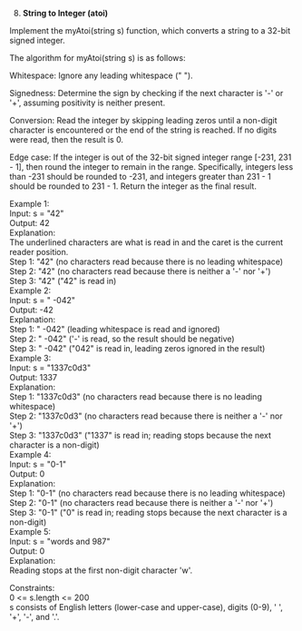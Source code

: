8. **String to Integer (atoi)**

Implement the myAtoi(string s) function, which converts a string to a 32-bit signed integer.<br>

The algorithm for myAtoi(string s) is as follows:<br>

Whitespace: Ignore any leading whitespace (" ").<br>

Signedness: Determine the sign by checking if the next character is '-' or '+', assuming positivity is neither present.<br>

Conversion: Read the integer by skipping leading zeros until a non-digit character is encountered or the end of the string is reached. If no digits were read, then the result is 0.<br>

Edge case: If the integer is out of the 32-bit signed integer range [-231, 231 - 1], then round the integer to remain in the range. Specifically, integers less than -231 should be rounded to -231, and integers greater than 231 - 1 should be rounded to 231 - 1.
Return the integer as the final result.<br>



Example 1:<br>
Input: s = "42"<br>
Output: 42<br>
Explanation:<br>
The underlined characters are what is read in and the caret is the current reader position.<br>
Step 1: "42" (no characters read because there is no leading whitespace)<br>
Step 2: "42" (no characters read because there is neither a '-' nor '+')<br>
Step 3: "42" ("42" is read in)<br>
Example 2:<br>
Input: s = " -042"<br>
Output: -42<br>
Explanation:<br>
Step 1: " -042" (leading whitespace is read and ignored)<br>
Step 2: " -042" ('-' is read, so the result should be negative)<br>
Step 3: " -042" ("042" is read in, leading zeros ignored in the result)<br>
Example 3:<br>
Input: s = "1337c0d3"<br>
Output: 1337<br>
Explanation:<br>
Step 1: "1337c0d3" (no characters read because there is no leading whitespace)<br>
Step 2: "1337c0d3" (no characters read because there is neither a '-' nor '+')<br>
Step 3: "1337c0d3" ("1337" is read in; reading stops because the next character is a non-digit)<br>
Example 4:<br>
Input: s = "0-1"<br>
Output: 0<br>
Explanation:<br>
Step 1: "0-1" (no characters read because there is no leading whitespace)<br>
Step 2: "0-1" (no characters read because there is neither a '-' nor '+')<br>
Step 3: "0-1" ("0" is read in; reading stops because the next character is a non-digit)<br>
Example 5:<br>
Input: s = "words and 987"<br>
Output: 0<br>
Explanation:<br>
Reading stops at the first non-digit character 'w'.<br>

Constraints:<br>
0 <= s.length <= 200<br>
s consists of English letters (lower-case and upper-case), digits (0-9), ' ', '+', '-', and '.'.
